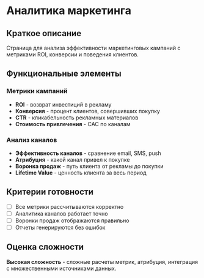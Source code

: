 # Аналитика маркетинга

## Краткое описание

Страница для анализа эффективности маркетинговых кампаний с метриками ROI, конверсии и поведения клиентов.

## Функциональные элементы

### Метрики кампаний

- **ROI** - возврат инвестиций в рекламу
- **Конверсия** - процент клиентов, совершивших покупку
- **CTR** - кликабельность рекламных материалов
- **Стоимость привлечения** - CAC по каналам

### Анализ каналов

- **Эффективность каналов** - сравнение email, SMS, push
- **Атрибуция** - какой канал привел к покупке
- **Воронка продаж** - путь клиента от рекламы до покупки
- **Lifetime Value** - ценность клиента за весь период

## Критерии готовности

- [ ] Все метрики рассчитываются корректно
- [ ] Аналитика каналов работает точно
- [ ] Воронки продаж отображаются правильно
- [ ] Отчеты генерируются без ошибок

## Оценка сложности

**Высокая сложность** - сложные расчеты метрик, атрибуция, интеграция с множественными источниками данных.
